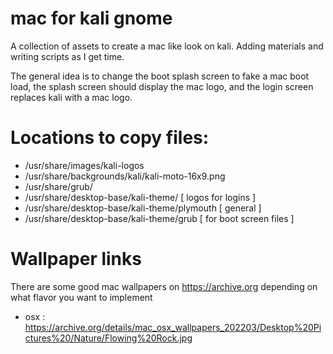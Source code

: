 # mac for kali gnome
A collection of assets to create a mac like look on kali.  Adding materials and writing scripts as I get time.  

The general idea is to change the boot splash screen to fake a mac boot load, the splash screen should display the mac logo, and the login screen replaces kali with a mac logo.

# Locations to copy files:

- /usr/share/images/kali-logos
- /usr/share/backgrounds/kali/kali-moto-16x9.png
- /usr/share/grub/
- /usr/share/desktop-base/kali-theme/ [ logos for logins ]
- /usr/share/desktop-base/kali-theme/plymouth [ general ]
- /usr/share/desktop-base/kali-theme/grub [ for boot screen files ]


# Wallpaper links
There are some good mac wallpapers on https://archive.org depending on what flavor you want to implement

- osx : https://archive.org/details/mac_osx_wallpapers_202203/Desktop%20Pictures%20/Nature/Flowing%20Rock.jpg

